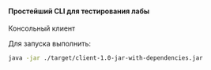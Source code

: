 #### Простейший CLI для тестирования лабы

Консольный клиент

Для запуска выполнить:
```bash
java -jar ./target/client-1.0-jar-with-dependencies.jar
```